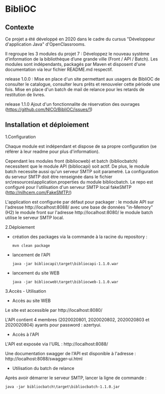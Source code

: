 # BibliOC

## Contexte
Ce projet a été développé en 2020 dans le cadre du cursus "Développeur d'application Java" d'OpenClassrooms.

Il regroupe les 3 modules du projet 7 : Développez le nouveau système d’information de la bibliothèque d’une grande ville (Front / API / Batch).
Les modules sont indépendants, packagés par Maven et disposent d'une documentation via leur fichier README.md respectif.
 
release 1.0.0 :
Mise en place d'un site permettant aux usagers de BibliOC de consulter le catalogue, consulter leurs prêts et renouveler cette période une fois. 
Mise en place d'un batch de mail de relance pour les retards de restitution de livres.

release 1.1.0
Ajout d'un fonctionnalite de réservation des ouvrages (https://github.com/NlCO/BibliOC/issues/1)

## Installation et déploiement
1.Configuration

Chaque module est indépendant et dispose de sa propre configuration (se référer à leur readme pour plus d'information).

Cependant les modules front (bibliocweb) et batch (bibliocbatch) necessitent que le module API (bibliocapi) soit actif.
De plus, le module batch necessite aussi qu'un serveur SMTP soit parametré. La configuration du serveur SMTP doit être renseignée dans le fichier src\resources\application.properties du module bibliocbatch.
Le repo est configuré pour l'utilisation d'un serveur SMTP local fakeSMTP (http://nilhcem.com/FakeSMTP/)

L'application est configurée par défaut pour packager : 
le module API sur l'adresse http://localhost:8088/ avec une base de données "in-Memory" (H2)
le module front sur l'adresse http://localhost:8080/
le module batch utilise le serveur SMTP local.
  
2.Déploiement

  * création des packages via la commande à la racine du repository :
  
        mvn clean package
    
  * lancement de l'API
    
        java -jar bibliocapi\target\bibliocapi-1.1.0.war

  * lancement du site WEB
    
        java -jar bibliocweb\target\bibliocweb-1.1.0.war
          
3.Accès - Utilisation

  * Accès au site WEB
  
Le site est accessible par http://localhost:8080/

L'API contient 4 membres (2020020801, 2020020802, 2020020803 et 2020020804) ayants pour password : azertyui.


  * Accès à l'API
    
L'API est exposée via l'URL : http://localhost:8088/

Une documentation swagger de l'API est disponible à l'adresse : http://localhost:8088/swagger-ui.html


  * Utilisation du batch de relance

Après avoir démarrer le serveur SMTP, lancer la ligne de commande :
   
    java -jar bibliocbatch\target\bibliocbatch-1.1.0.jar
